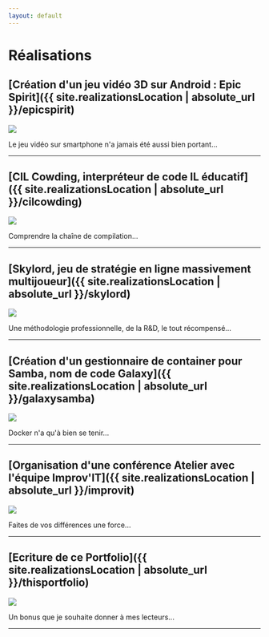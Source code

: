 ```yaml
---
layout: default
---
```

# Réalisations

## [Création d'un jeu vidéo 3D sur Android : Epic Spirit]({{ site.realizationsLocation | absolute_url }}/epicspirit)

<img src="{{ site.imagesLocation | absolute_url}}/es/logo_mini.png" class="realization-main"/>

Le jeu vidéo sur smartphone n'a jamais été aussi bien portant...

---

## [CIL Cowding, interpréteur de code IL éducatif]({{ site.realizationsLocation | absolute_url }}/cilcowding)

<img src="{{ site.imagesLocation | absolute_url}}/logo_cilcowding.png" class="realization-main"/>

Comprendre la chaîne de compilation...

---

## [Skylord, jeu de stratégie en ligne massivement multijoueur]({{ site.realizationsLocation | absolute_url }}/skylord)

<img src="{{ site.imagesLocation | absolute_url}}/skylord/Skylord_Logo.png" class="realization-main"/>

Une méthodologie professionnelle, de la R&D, le tout récompensé...

---

## [Création d'un gestionnaire de container pour Samba, nom de code Galaxy]({{ site.realizationsLocation | absolute_url }}/galaxysamba)

<img src="{{ site.imagesLocation | absolute_url}}/logo_galaxy.png" class="realization-main"/>

Docker n'a qu'à bien se tenir...

---

## [Organisation d'une conférence Atelier avec l'équipe Improv'IT]({{ site.realizationsLocation | absolute_url }}/improvit)

<img src="{{ site.imagesLocation | absolute_url}}/improvit/Improv'it_transparance.png" class="realization-main"/>

Faites de vos différences une force...

---

## [Ecriture de ce Portfolio]({{ site.realizationsLocation | absolute_url }}/thisportfolio)

<img src="{{ site.imagesLocation | absolute_url}}/logo_portfolio.png" class="realization-main"/>

Un bonus que je souhaite donner à mes lecteurs...

---

<!-- [Dispenser un cours de hardware]({{ site.realizationsLocation | absolute_url }}/hardaware) -->